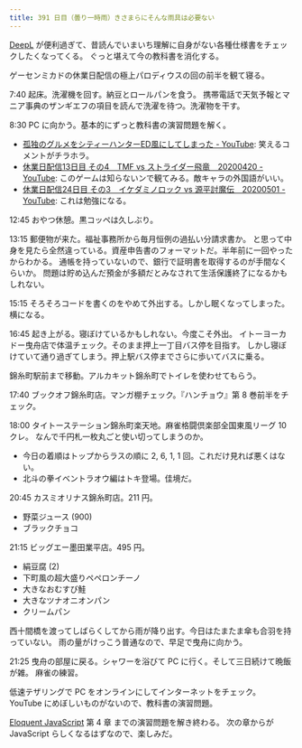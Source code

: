 ```yaml
---
title: 391 日目（曇り一時雨）きさまらにそんな雨具は必要ない
---
```


[DeepL] が便利過ぎて、昔読んでいまいち理解に自身がない各種仕様書をチェックしたくなってくる。
ぐっと堪えて今の教科書を消化する。

ゲーセンミカドの休業日配信の極上パロディウスの回の前半を観て寝る。

7:40 起床。洗濯機を回す。納豆とロールパンを食う。
携帯電話で天気予報とマニア事典のザンギエフの項目を読んで洗濯を待つ。洗濯物を干す。

8:30 PC に向かう。基本的にずっと教科書の演習問題を解く。

* [孤独のグルメをシティーハンターED風にしてしまった - YouTube](https://www.youtube.com/watch?v=7BIjQje9QAk): 笑えるコメントがチラホラ。
* [休業日配信13日目 その4　TMF vs ストライダー飛竜　20200420 - YouTube](https://www.youtube.com/watch?v=Db-NHieFUvE):
  このゲームは知らないンで観てみる。敵キャラの外国語がいい。
* [休業日配信24日目 その3　イケダミノロック vs 源平討魔伝　20200501 - YouTube](https://www.youtube.com/watch?v=qoSuvzhNdMg):
  これは勉強になる。

12:45 おやつ休憩。黒コッペは久しぶり。

13:15 郵便物が来た。福祉事務所から毎月恒例の過払い分請求書か。
と思って中身を見たら全然違っている。資産申告書のフォーマットだ。半年前に一回やったからわかる。
通帳を持っていないので、銀行で証明書を取得するのが手間なくらいか。
問題は貯め込んだ預金が多額だとみなされて生活保護終了になるかもしれない。

15:15 そろそろコードを書くのをやめて外出する。しかし眠くなってしまった。横になる。

16:45 起き上がる。寝ぼけているかもしれない。今度こそ外出。
イトーヨーカドー曳舟店で体温チェック。そのまま押上一丁目バス停を目指す。
しかし寝ぼけていて通り過ぎてしまう。押上駅バス停までさらに歩いてバスに乗る。

錦糸町駅前まで移動。アルカキット錦糸町でトイレを使わせてもらう。

17:40 ブックオフ錦糸町店。マンガ棚チェック。『ハンチョウ』第 8 巻前半をチェック。

18:00 タイトーステーション錦糸町楽天地。麻雀格闘倶楽部全国東風リーグ 10 クレ。
なんで千円札一枚丸ごと使い切ってしまうのか。

* 今日の着順はトップからラスの順に 2, 6, 1, 1 回。これだけ見れば悪くはない。
* 北斗の拳イベントラオウ編はトキ登場。佳境だ。

20:45 カスミオリナス錦糸町店。211 円。

* 野菜ジュース (900)
* ブラックチョコ

21:15 ビッグエー墨田業平店。495 円。

* 絹豆腐 (2)
* 下町風の超大盛りペペロンチーノ
* 大きなおむすび鮭
* 大きなツナオニオンパン
* クリームパン

西十間橋を渡ってしばらくしてから雨が降り出す。今日はたまたま傘も合羽を持っていない。
雨の量がけっこう普通なので、早足で曳舟に向かう。

21:25 曳舟の部屋に戻る。シャワーを浴びて PC に行く。そして三日続けて晩飯が雑。
麻雀の練習。

低速テザリングで PC をオンラインにしてインターネットをチェック。
YouTube にめぼしいものがないので、教科書の演習問題。

[Eloquent JavaScript][Haverbeke18] 第 4 章 までの演習問題を解き終わる。
次の章からが JavaScript らしくなるはずなので、楽しみだ。

[DeepL]: https://www.deepl.com/translator
[Haverbeke18]: https://eloquentjavascript.net/
